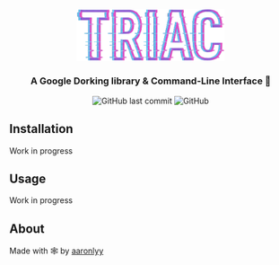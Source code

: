 <p align="center">
  <img src=".\assets/logo.png" alt="triac logo" width="264">
</p>

<h3 align="center">A Google Dorking library & Command-Line Interface 👾</h3>

<p align="center">
  <img alt="GitHub last commit" src="https://img.shields.io/github/last-commit/aaronlyy/triac">
  <!-- <img alt="GitHub release (latest by date)" src="https://img.shields.io/github/v/release/aaronlyy/triac"> -->
  <img alt="GitHub" src="https://img.shields.io/github/license/aaronlyy/triac">
</p>

## Installation
Work in progress

## Usage
Work in progress

## About
Made with 🕸️ by [aaronlyy](https://github.com/aaronlyy)